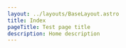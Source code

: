 ```yaml
---
layout: ../layouts/BaseLayout.astro
title: Index
pageTitle: Test page title
description: Home description
---
```

